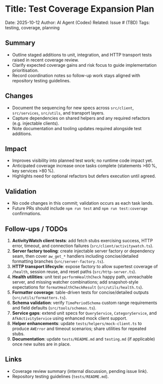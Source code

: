# Title: Test Coverage Expansion Plan

Date: 2025-10-12
Author: AI Agent (Codex)
Related: Issue # (TBD)
Tags: testing, coverage, planning

## Summary
- Outline staged additions to unit, integration, and HTTP transport tests raised in recent coverage review.
- Clarify expected coverage gains and risk focus to guide implementation prioritisation.
- Record coordination notes so follow-up work stays aligned with repository testing guidelines.

## Changes
- Document the sequencing for new specs across `src/client`, `src/services`, `src/utils`, and transport layers.
- Capture dependencies on shared helpers and any required refactors (e.g. injectable clients).
- Note documentation and tooling updates required alongside test additions.

## Impact
- Improves visibility into planned test work; no runtime code impact yet.
- Anticipated coverage increase once tasks complete (statements >60 %, key services >80 %).
- Highlights need for optional refactors but defers execution until agreed.

## Validation
- No code changes in this commit; validation occurs as each task lands.
- Future PRs should include `npm run test` and `npm run test:coverage` confirmations.

## Follow-ups / TODOs
1. **ActivityWatch client tests**: add fetch stubs exercising success, HTTP error, timeout, and connection failures (`src/client/activitywatch.ts`).
2. **Server factory tooling**: create injectable server factory or dependency seam, then cover `aw_get_*` handlers including concise/detailed formatting branches (`src/server-factory.ts`).
3. **HTTP transport lifecycle**: expose factory to allow supertest coverage of `/health`, session reuse, and reset paths (`src/http-server.ts`).
4. **Health utilities**: unit test `performHealthCheck` happy path, unreachable server, and missing watcher combinations; add snapshot-style expectations for `formatHealthCheckResult` (`src/utils/health.ts`).
5. **Formatter coverage**: table-driven tests for concise/detailed outputs (`src/utils/formatters.ts`).
6. **Schema validation**: verify `TimePeriodSchema` custom range requirements and field defaults (`src/tools/schemas.ts`).
7. **Service gaps**: extend unit specs for `QueryService`, `CategoryService`, and `AfkActivityService` using enhanced mock client support.
8. **Helper enhancements**: update `tests/helpers/mock-client.ts` to produce `AWError` and timeout scenarios; share utilities for repeated stubs.
9. **Documentation**: update `tests/README.md` and `testing.md` (if applicable) once new suites are in place.

## Links
- Coverage review summary (internal discussion, pending issue link).
- Repository testing guidelines (`tests/README.md`).
